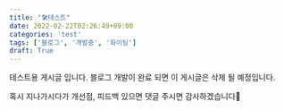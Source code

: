 ```yaml
---
title: "🛠테스트"
date: 2022-02-22T02:26:49+09:00
categories: 'test'
tags: ['블로그', '개발중', '화이팅']
draft: True
---
```


테스트용 게시글 입니다. 블로그 개발이 완료 되면 이 게시글은 삭제 될 예정입니다.

혹시 지나가시다가 개선점, 피드백 있으면 댓글 주시면 감사하겠습니다🤗
